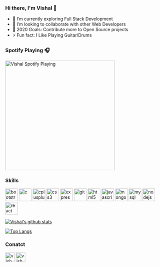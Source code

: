 ### Hi there,  I'm Vishal 👋

  - 🌱 I’m currently exploring Full Stack Development
  - 👯 I’m looking to collaborate with other Web Developers
  - 🥅 2020 Goals: Contribute more to Open Source projects
  - ⚡ Fun fact: I Like Playing Guitar/Drums
  
  ### Spotify Playing 🎧
[<img src="https://novatorem-ten-phi.vercel.app/api/spotify-playing" alt="Vishal Spotify Playing" width="350" />](https://open.spotify.com/user/6q6nanjj0n2gltrv6oberdrtt)

### Skills

<p align="left"><img src="https://devicons.github.io/devicon/devicon.git/icons/bootstrap/bootstrap-plain.svg" alt="bootstrap" width="40" height="40"/> <img src="https://devicons.github.io/devicon/devicon.git/icons/c/c-original.svg" alt="c" width="40" height="40"/> <img src="https://devicons.github.io/devicon/devicon.git/icons/cplusplus/cplusplus-original.svg" alt="cplusplus" width="40" height="40"/> <img src="https://devicons.github.io/devicon/devicon.git/icons/css3/css3-original-wordmark.svg" alt="css3" width="40" height="40"/> <img src="https://devicons.github.io/devicon/devicon.git/icons/express/express-original-wordmark.svg" alt="express" width="40" height="40"/> <img src="https://www.vectorlogo.zone/logos/git-scm/git-scm-icon.svg" alt="git" width="40" height="40"/> <img src="https://devicons.github.io/devicon/devicon.git/icons/html5/html5-original-wordmark.svg" alt="html5" width="40" height="40"/> <img src="https://devicons.github.io/devicon/devicon.git/icons/javascript/javascript-original.svg" alt="javascript" width="40" height="40"/> <img src="https://devicons.github.io/devicon/devicon.git/icons/mongodb/mongodb-original-wordmark.svg" alt="mongodb" width="40" height="40"/> <img src="https://devicons.github.io/devicon/devicon.git/icons/mysql/mysql-original-wordmark.svg" alt="mysql" width="40" height="40"/> <img src="https://devicons.github.io/devicon/devicon.git/icons/nodejs/nodejs-original-wordmark.svg" alt="nodejs" width="40" height="40"/> <img src="https://devicons.github.io/devicon/devicon.git/icons/react/react-original-wordmark.svg" alt="react" width="40" height="40"/></p><p align="center">


 [![Vishal's github stats](https://github-readme-stats-seven-amber.vercel.app/api?username=vishalbaish&theme=synthwave)](https://github.com/vishalbaish/github-readme-stats)
 
[![Top Langs](https://github-readme-stats.vercel.app/api/top-langs/?username=vishalbaish&layout=compact)](https://github.com/vishalbaish/github-readme-stats)

### Conatct
<a href="https://twitter.com/vishalbaish" target="blank"><img align="center" src="https://cdn.jsdelivr.net/npm/simple-icons@3.0.1/icons/twitter.svg" alt="vishalbaish" height="30" width="30" /></a>
<a href="https://instagram.com/vishal_baish" target="blank"><img align="center" src="https://cdn.jsdelivr.net/npm/simple-icons@3.0.1/icons/instagram.svg" alt="vishal_baish" height="30" width="30" /></a>
</p>
  
<!--
**vishalbaish/vishalbaish** is a ✨ _special_ ✨ repository because its `README.md` (this file) appears on your GitHub profile.

Here are some ideas to get you started:

- 🔭 I’m currently working on ...
- 🌱 I’m currently learning ...
- 👯 I’m looking to collaborate on ...
- 🤔 I’m looking for help with ...
- 💬 Ask me about ...
- 📫 How to reach me: ...
- 😄 Pronouns: ...
- ⚡ Fun fact: ...
-->
